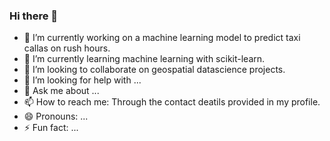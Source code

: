 <!--
<picture>
  <source media="(prefers-color-scheme: dark)" srcset="https://drive.google.com/file/d/1bKA_ycpiJkbWCxMy6EAKKzLbw12LXgNM/view?usp=share_link">
  <source media="(prefers-color-scheme: light)" srcset="[https://user-images.githubusercontent.com/25423296/163456779-a8556205-d0a5-45e2-ac17-42d089e3c3f8.png](https://drive.google.com/file/d/1bKA_ycpiJkbWCxMy6EAKKzLbw12LXgNM/view?usp=share_link)">
  <img alt="Shows an illustrated sun in light mode and a moon with stars in dark mode." src="https://drive.google.com/file/d/1bKA_ycpiJkbWCxMy6EAKKzLbw12LXgNM/view?usp=share_link">
</picture>
-->

### Hi there 👋

- 🔭 I’m currently working on a machine learning model to predict taxi callas on rush hours.
- 🌱 I’m currently learning machine learning with scikit-learn.
- 👯 I’m looking to collaborate on geospatial datascience projects.
- 🤔 I’m looking for help with ...
- 💬 Ask me about ...
- 📫 How to reach me: Through the contact deatils provided in my profile.
- 😄 Pronouns: ...
- ⚡ Fun fact: ...

